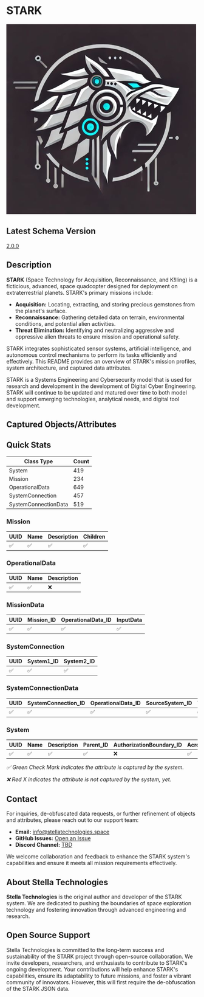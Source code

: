 # STARK

![STARK Logo](STARK_Logo.jpg)

## Latest Schema Version
[2.0.0](https://github.com/stellatechnologies/CyberDataSchema)

## Description

**STARK** (Space Technology for Acquisition, Reconnaissance, and K!lling) is a ficticious, advanced, space quadcopter designed for deployment on extraterrestrial planets. STARK's primary missions include:

- **Acquisition:** Locating, extracting, and storing precious gemstones from the planet's surface.
- **Reconnaissance:** Gathering detailed data on terrain, environmental conditions, and potential alien activities.
- **Threat Elimination:** Identifying and neutralizing aggressive and oppressive alien threats to ensure mission and operational safety.

STARK integrates sophisticated sensor systems, artificial intelligence, and autonomous control mechanisms to perform its tasks efficiently and effectively. This README provides an overview of STARK's mission profiles, system architecture, and captured data attributes.

STARK is a Systems Engineering and Cybersecurity model that is used for research and development in the development of Digital Cyber Engineering. STARK will continue to be updated and matured over time to both model and support emerging technologies, analytical needs, and digital tool development.

## Captured Objects/Attributes

## Quick Stats

| Class Type | Count |
| --- | --- |
| System | 419 |
| Mission | 234 |
| OperationalData | 649 |
| SystemConnection | 457 |
| SystemConnectionData | 519 |


### Mission

| UUID | Name | Description | Children |
| --- | --- | --- | --- |
| ✅ | ✅ | ✅ | ✅ |

### OperationalData

| UUID | Name | Description |
| --- | --- | --- |
| ✅ | ✅ | ❌ |

### MissionData

| UUID | Mission_ID | OperationalData_ID | InputData |
| --- | --- | --- | --- |
| ✅ | ✅ | ✅ | ✅ |

### SystemConnection

| UUID | System1_ID | System2_ID |
| --- | --- | --- |
| ✅ | ✅ | ✅ |

### SystemConnectionData

| UUID | SystemConnection_ID | OperationalData_ID | SourceSystem_ID | TargetSystem_ID |
| --- | --- | --- | --- | --- |
| ✅ | ✅ | ✅ | ✅ | ✅ |

### System

| UUID | Name | Description | Parent_ID | AuthorizationBoundary_ID | Acronym |
| --- | --- | --- | --- | --- | --- |
| ✅ | ✅ | ✅ | ✅ | ❌ | ✅ |


*✅ Green Check Mark indicates the attribute is captured by the system.*

*❌ Red X indicates the attribute is not captured by the system, yet.*

## Contact

For inquiries, de-obfuscated data requests, or further refinement of objects and attributes, please reach out to our support team:

- **Email:** [info@stellatechnologies.space](mailto:info@stellatechnologies.space)
- **GitHub Issues:** [Open an Issue](https://github.com/stellatechnologies/STARK/issues)
- **Discord Channel:** [TBD]()

We welcome collaboration and feedback to enhance the STARK system's capabilities and ensure it meets all mission requirements effectively.

## About Stella Technologies

**Stella Technologies** is the original author and developer of the STARK system. We are dedicated to pushing the boundaries of space exploration technology and fostering innovation through advanced engineering and research.

## Open Source Support

Stella Technologies is committed to the long-term success and sustainability of the STARK project through open-source collaboration. We invite developers, researchers, and enthusiasts to contribute to STARK's ongoing development. Your contributions will help enhance STARK's capabilities, ensure its adaptability to future missions, and foster a vibrant community of innovators. However, this will first require the de-obfuscation of the STARK JSON data.
